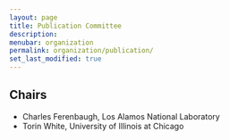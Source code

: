 ```yaml
---
layout: page
title: Publication Committee
description: 
menubar: organization
permalink: organization/publication/
set_last_modified: true
---
```


## Chairs

- Charles Ferenbaugh, Los Alamos National Laboratory
- Torin White, University of Illinois at Chicago
